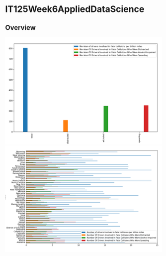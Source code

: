 # IT125Week6AppliedDataScience 
## Overview

![Chart 1](plot_bad_drivers_national.png?raw=true "Title")
![Chart 2](plot_bad_drivers_states.png?raw=true "Title")